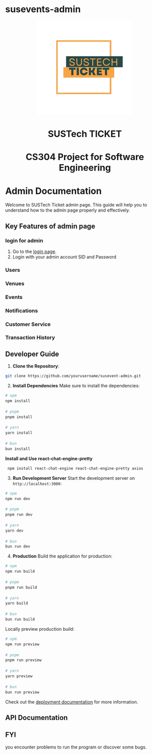 # susevents-admin
<div align=center>
<img src="assets/logo2.png" width=300 alt="logo"/>
  
# SUSTech TICKET
# CS304 Project for Software Engineering
</div>

# Admin Documentation
Welcome to SUSTech Ticket admin page. This guide will help you to understand how to the admin page properly and effectively. 
## Key Features of admin page
### login for admin
1. Go to the [login page](https://susevents-admin.vercel.app).
2. Login with your admin account  SID and Password
   
### Users

### Venues

### Events

### Notifications

### Customer Service

### Transaction History

## Developer Guide
1. **Clone the Repository**:
  ```bash
  git clone https://github.com/yourusername/susevent-admin.git
  ```
2. **Install Dependencies**
Make sure to install the dependencies:

  ```bash
  # npm
  npm install

  # pnpm
  pnpm install

  # yarn
  yarn install

  # bun
  bun install
  ```
  **Install and Use react-chat-engine-pretty**
  ```bash
   npm install react-chat-engine react-chat-engine-pretty axios
  ```
3. **Run Development Server**
   Start the development server on `http://localhost:3000`:

  ```bash
  # npm
  npm run dev

  # pnpm
  pnpm run dev

  # yarn
  yarn dev

  # bun
  bun run dev
  ```
4. **Production**
   Build the application for production:

  ```bash
  # npm
  npm run build

  # pnpm
  pnpm run build

  # yarn
  yarn build

  # bun
  bun run build
  ```

  Locally preview production build:

  ```bash
  # npm
  npm run preview

  # pnpm
  pnpm run preview

  # yarn
  yarn preview

  # bun
  bun run preview
  ```
Check out the [deployment documentation](https://nuxt.com/docs/getting-started/deployment) for more information.
   
## API Documentation
## FYI
you encounter problems to run the program or discover some bugs.
